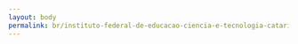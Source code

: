 ```yaml
---
layout: body
permalink: br/instituto-federal-de-educacao-ciencia-e-tecnologia-catarinense/
---
```


